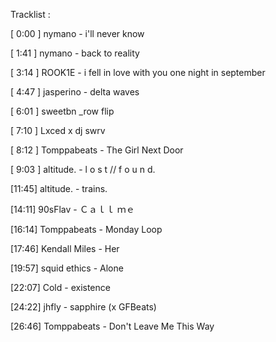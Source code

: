 Tracklist :

[ 0:00 ] nymano - i'll never know

[ 1:41 ] nymano - back to reality

[ 3:14 ] ROOK1E - i fell in love with you one night in september

[ 4:47 ] jasperino - delta waves

[ 6:01 ] sweetbn _row flip

[ 7:10 ] Lxced x dj swrv

[ 8:12 ] Tomppabeats - The Girl Next Door

[ 9:03 ] altitude. - l o s t // f o u n d.

[11:45] altitude. - trains.

[14:11] 90sFlav - Ｃａｌｌ ｍｅ

[16:14] Tomppabeats - Monday Loop

[17:46] Kendall Miles - Her

[19:57] squid ethics - Alone

[22:07] Cold - existence

[24:22] jhfly - sapphire (x GFBeats)

[26:46] Tomppabeats - Don't Leave Me This Way
